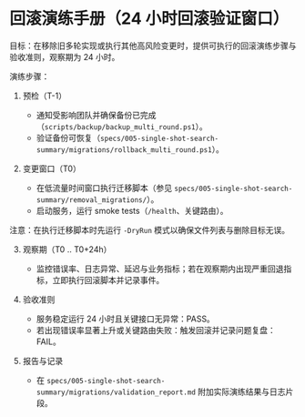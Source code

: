 # 回滚演练手册（24 小时回滚验证窗口）

目标：在移除旧多轮实现或执行其他高风险变更时，提供可执行的回滚演练步骤与验收准则，观察期为 24 小时。

演练步骤：

1. 预检（T-1）
   - 通知受影响团队并确保备份已完成（`scripts/backup/backup_multi_round.ps1`）。
   - 验证备份可恢复（`specs/005-single-shot-search-summary/migrations/rollback_multi_round.ps1`）。

2. 变更窗口（T0）
   - 在低流量时间窗口执行迁移脚本（参见 `specs/005-single-shot-search-summary/removal_migrations/`）。
   - 启动服务，运行 smoke tests（`/health`、关键路由）。

注意：在执行迁移脚本时先运行 `-DryRun` 模式以确保文件列表与删除目标无误。

3. 观察期（T0 .. T0+24h）
   - 监控错误率、日志异常、延迟与业务指标；若在观察期内出现严重回退指标，立即执行回滚脚本并记录事件。

4. 验收准则
   - 服务稳定运行 24 小时且关键接口无异常：PASS。
   - 若出现错误率显著上升或关键路由失败：触发回滚并记录问题复盘：FAIL。

5. 报告与记录
   - 在 `specs/005-single-shot-search-summary/migrations/validation_report.md` 附加实际演练结果与日志片段。



